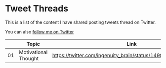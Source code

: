 # Tweet Threads
This is a list of the content I have shared posting tweets thread on Twitter.

You can also [follow me on Twitter](https://twitter.com/intent/follow?screen_name=ingenuity_brain)


|      | Topic | Link|
| ---  |  ---  | --- |
| 01   |Motivational Thought|https://twitter.com/ingenuity_brain/status/1499635469285474313|